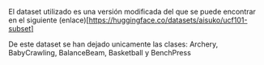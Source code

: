 El dataset utilizado es una versión modificada del que se puede encontrar en el siguiente (enlace)[https://huggingface.co/datasets/aisuko/ucf101-subset]

De este dataset se han dejado unicamente las clases: Archery, BabyCrawling, BalanceBeam, Basketball y BenchPress
